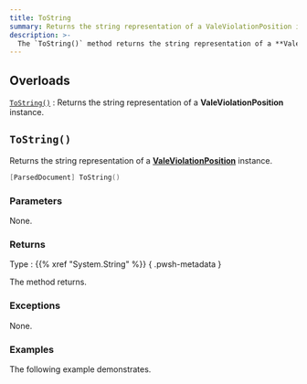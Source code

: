 ```yaml
---
title: ToString
summary: Returns the string representation of a ValeViolationPosition instance.
description: >-
  The `ToString()` method returns the string representation of a **ValeViolationPosition** instance.
---
```


## Overloads

[`ToString()`](#tostring)
: Returns the string representation of a **ValeViolationPosition** instance.

## `ToString()`

Returns the string representation of a [**ValeViolationPosition**][01] instance.

```powershell
[ParsedDocument] ToString()
```

### Parameters

None.

### Returns

Type
: {{% xref "System.String" %}}
{ .pwsh-metadata }

The method returns.

### Exceptions

None.

### Examples

The following example demonstrates.

```powershell
```

<!-- Link Reference Definitions -->
[01]: ../../
